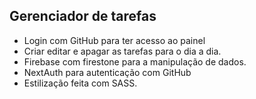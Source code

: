 ## Gerenciador de tarefas

- Login com GitHub para ter acesso ao painel
- Criar editar e apagar as tarefas para o dia a dia.
- Firebase com firestone para a manipulação de dados.
- NextAuth para autenticação com GitHub 
- Estilização feita com SASS.
